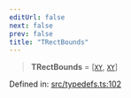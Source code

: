 ```yaml
---
editUrl: false
next: false
prev: false
title: "TRectBounds"
---
```


> **TRectBounds** = \[[`XY`](/api/interfaces/xy/), [`XY`](/api/interfaces/xy/)\]

Defined in: [src/typedefs.ts:102](https://github.com/fabricjs/fabric.js/blob/977f797255d8c56b5b68360b0d45bed33697d2e8/src/typedefs.ts#L102)
